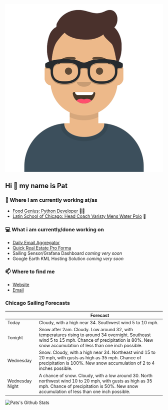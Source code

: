 [![Social banner for p-j-falconer](https://raw.githubusercontent.com/P-J-FALCONER/P-J-FALCONER/master/assets/avataaars.svg)](https://patfalconer.com/)
## Hi :wave: my name is Pat

### 💼 Where I am currently working at/as
- [Food Genius: Python Developer](https://getfoodgenius.com/) 🍔🐍
- [Latin School of Chicago: Head Coach Varisty Mens Water Polo](https://www.latinschool.org/) 🤽


### 💻 What i am currently/done working on
 - [Daily Email Aggregator](https://github.com/P-J-FALCONER/dott_daily_mail)
 - [Quick Real Estate Pro Forma](https://github.com/P-J-FALCONER/henry)
 - Sailing Sensor/Grafana Dashboard *coming very soon*
 - Google Earth KML Hosting Solution *coming very soon*

### 📫 Where to find me
 - [Website](https://patfalconer.com/)
 - [Email](mailto:patrick.j.falconer@gmail.com)


### Chicago Sailing Forecasts
|   | Forecast  |
|---|---|
| Today | Cloudy, with a high near 34. Southwest wind 5 to 10 mph. |
| Tonight | Snow after 2am. Cloudy. Low around 32, with temperatures rising to around 34 overnight. Southeast wind 5 to 15 mph. Chance of precipitation is 80%. New snow accumulation of less than one inch possible. |
| Wednesday | Snow. Cloudy, with a high near 34. Northeast wind 15 to 20 mph, with gusts as high as 35 mph. Chance of precipitation is 100%. New snow accumulation of 2 to 4 inches possible. |
| Wednesday Night | A chance of snow. Cloudy, with a low around 30. North northwest wind 10 to 20 mph, with gusts as high as 35 mph. Chance of precipitation is 50%. New snow accumulation of less than one inch possible. |

![Pats's Github Stats](https://github-readme-stats.vercel.app/api?username=p-j-falconer&show_icons=true&theme=radical)
